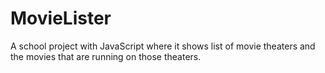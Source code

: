 # MovieLister
A school project with JavaScript where it shows list of movie theaters and the movies that are running on those theaters.
